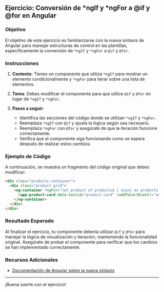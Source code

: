 ## Ejercicio: Conversión de *ngIf y *ngFor a @if y @for en Angular

### Objetivo

El objetivo de este ejercicio es familiarizarse con la nueva sintaxis de Angular para manejar estructuras de control en las plantillas, específicamente la conversión de `*ngIf` y `*ngFor` a `@if` y `@for`.

### Instrucciones

1. **Contexto**: Tienes un componente que utiliza `*ngIf` para mostrar un elemento condicionalmente y `*ngFor` para iterar sobre una lista de elementos.

2. **Tarea**: Debes modificar el componente para que utilice `@if` y `@for` en lugar de `*ngIf` y `*ngFor`.

3. **Pasos a seguir**:
   - Identifica las secciones del código donde se utilizan `*ngIf` y `*ngFor`.
   - Reemplaza `*ngIf` con `@if` y ajusta la lógica según sea necesario.
   - Reemplaza `*ngFor` con `@for` y asegúrate de que la iteración funcione correctamente.
   - Verifica que el componente siga funcionando como se espera después de realizar estos cambios.

### Ejemplo de Código

A continuación, se muestra un fragmento del código original que debes modificar:

```html
<div class="products-container">
  <div class="product-grid">
    <ng-container *ngFor="let product of products$ | async as products; trackBy:trackFn">
      <app-product-card data-testid="product-card" (addToCartEvent)="addToCart($event)" class="product-card" [product]="product"></app-product-card>
    </ng-container>
  </div>
</div>
```

### Resultado Esperado

Al finalizar el ejercicio, tu componente debería utilizar `@if` y `@for` para manejar la lógica de visualización y iteración, manteniendo la funcionalidad original. Asegúrate de probar el componente para verificar que los cambios se han implementado correctamente.

### Recursos Adicionales

- [Documentación de Angular sobre la nueva sintaxis](https://angular.io/guide/syntax)

---

¡Buena suerte con el ejercicio!
